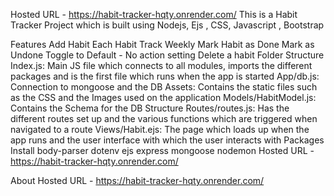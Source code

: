 Hosted URL - https://habit-tracker-hqty.onrender.com/
This is a Habit Tracker Project which is built using Nodejs, Ejs , CSS, Javascript , Bootstrap

Features
Add Habit
Each Habit Track Weekly
Mark Habit as Done
Mark as Undone
Toggle to Default - No action setting
Delete a habit
Folder Structure
Index.js: Main JS file which connects to all modules, imports the different packages and is the first file which runs when the app is started
App/db.js: Connection to mongoose and the DB
Assets: Contains the static files such as the CSS and the Images used on the application
Models/HabitModel.js: Contains the Schema for the DB Structure
Routes/routes.js: Has the different routes set up and the various functions which are triggered when navigated to a route
Views/Habit.ejs: The page which loads up when the app runs and the user interface with which the user interacts with
Packages Install
body-parser
dotenv
ejs
express
mongoose
nodemon
Hosted URL - https://habit-tracker-hqty.onrender.com/

About
Hosted URL - https://habit-tracker-hqty.onrender.com/

